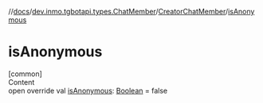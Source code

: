 //[docs](../../../index.md)/[dev.inmo.tgbotapi.types.ChatMember](../index.md)/[CreatorChatMember](index.md)/[isAnonymous](is-anonymous.md)



# isAnonymous  
[common]  
Content  
open override val [isAnonymous](is-anonymous.md): [Boolean](https://kotlinlang.org/api/latest/jvm/stdlib/kotlin/-boolean/index.html) = false  




